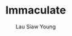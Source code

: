 ---
title: Immaculate
github: https://github.com/siawyoung/immaculate
demo: https://cdn.ampproject.org/c/siawyoung.com/immaculate/
author: Lau Siaw Young
ssg:
  - Jekyll
cms:
  - No Cms
---
